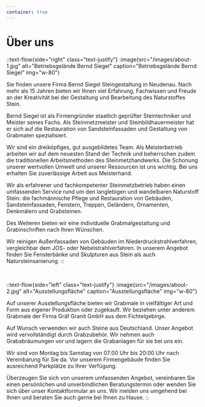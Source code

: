 ```yaml
---
container: true
---
```


# Über uns

::text-flow{side="right" class="text-justify"}
:image{src="/images/about-1.jpg" alt="Betriebsgelände Bernd Siegel" caption="Betriebsgelände Bernd Siegel" img="w-80"}

Sie finden unsere Firma Bernd Siegel Steingestaltung in Neudenau. Nach mehr als 15 Jahren bieten wir Ihnen viel Erfahrung, Fachwissen und Freude an der Kreativität bei der Gestaltung und Bearbeitung des Naturstoffes Stein.

Bernd Siegel ist als Firmengründer staatlich geprüfter Steintechniker und Meister seines Fachs. Als Steinmetzmeister und Steinbildhauermeister hat er sich auf die Restauration von Sandsteinfassaden und Gestaltung von Grabmalen spezialisiert.

Wir sind ein dreiköpfiges, gut ausgebildetes Team. Als Meisterbetrieb arbeiten wir auf dem neuesten Stand der Technik und beherrschen zudem die traditionellen Arbeitsmethoden des Steinmetzhandwerks. Die Schonung unserer wertvollen Umwelt und unserer Ressourcen ist uns wichtig. Bei uns erhalten Sie zuverlässige Arbeit aus Meisterhand.

Wir als erfahrener und fachkompetenter Steinmetzbetrieb haben einen umfassenden Service rund um den langlebigen und wandelbaren Naturstoff Stein: die fachmännische Pflege und Restauration von Gebäuden, Sandsteinfassaden, Fenstern, Treppen, Geländern, Ornamenten, Denkmälern und Grabsteinen.

Des Weiteren bieten wir eine individuelle Grabmalgestaltung und Grabinschriften nach Ihren Wünschen.

Wir reinigen Außenfassaden von Gebäuden im Niederdruckstrahlverfahren, vergleichbar dem JOS- oder Nebelstrahlverfahren. In unserem Angebot finden Sie Fensterbänke und Skulpturen aus Stein als auch Natursteinsanierung.
::

<br>

::text-flow{side="left" class="text-justify"}
:image{src="/images/about-2.jpg" alt="Ausstellungsfläche" caption="Ausstellungsfläche" img="w-80"}

Auf unserer Ausstellungsfläche bieten wir Grabmale in vielfältiger Art und Form aus eigener Produktion oder zugekauft. Wir beziehen unter anderem Grabmale der Firma Gräf Granit GmbH aus dem Fichtelgebirge.

Auf Wunsch verwenden wir auch Steine aus Deutschland. Unser Angebot wird vervollständigt durch Grabzubehör. Wir nehmen auch Grababräumungen vor und lagern die Grabanlagen für sie bei uns ein.

Wir sind von Montag bis Samstag von 07:00 Uhr bis 20:00 Uhr nach Vereinbarung für Sie da. Vor unserem Firmengebäude finden Sie ausreichend Parkplätze zu Ihrer Verfügung.

Überzeugen Sie sich von unserem umfassenden Angebot, vereinbaren Sie einen persönlichen und unverbindlichen Beratungstermin oder wenden Sie sich über unser Kontaktformular an uns. Wir melden uns umgehend bei Ihnen und beraten Sie auch gerne bei Ihnen zu Hause.
::
